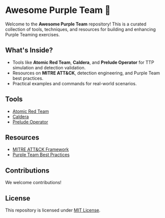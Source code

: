# Awesome Purple Team 🚀

Welcome to the **Awesome Purple Team** repository! This is a curated collection of tools, techniques, and resources for building and enhancing Purple Teaming exercises.

## What's Inside?
- Tools like **Atomic Red Team**, **Caldera**, and **Prelude Operator** for TTP simulation and detection validation.
- Resources on **MITRE ATT&CK**, detection engineering, and Purple Team best practices.
- Practical examples and commands for real-world scenarios.

## Tools
- [Atomic Red Team](Tools/Atomic-Red-Team/Documentation.md)
- [Caldera](Tools/Caldera/Documentation.md)
- [Prelude Operator](Tools/Prelude-Operator/Documentation.md)

## Resources
- [MITRE ATT&CK Framework](Resources/MITRE-ATTACK-Framework.md)
- [Purple Team Best Practices](Resources/Purple-Team-Best-Practices.md)

## Contributions
We welcome contributions!

## License
This repository is licensed under [MIT License](LICENSE).
